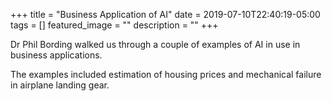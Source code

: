 +++
title =  "Business Application of AI"
date = 2019-07-10T22:40:19-05:00
tags = []
featured_image = ""
description = ""
+++

Dr Phil Bording walked us through a couple of examples of AI in use in business applications.

The examples included estimation of housing prices and mechanical failure in airplane landing gear.

<!--more-->
